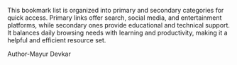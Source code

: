 This bookmark list is organized into primary and secondary categories for quick access. Primary links offer search, social media, and entertainment platforms, while secondary ones provide educational and technical support. It balances daily browsing needs with learning and productivity, making it a helpful and efficient resource set.



Author-Mayur Devkar 
